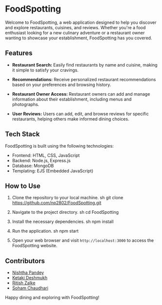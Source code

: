 # FoodSpotting

Welcome to FoodSpotting, a web application designed to help you discover and explore restaurants, cuisines, and reviews. Whether you're a food enthusiast looking for a new culinary adventure or a restaurant owner wanting to showcase your establishment, FoodSpotting has you covered.

## Features

- **Restaurant Search:** Easily find restaurants by name and cuisine, making it simple to satisfy your cravings.

- **Recommendations:** Receive personalized restaurant recommendations based on your preferences and browsing history.

- **Restaurant Owner Access:** Restaurant owners can add and manage information about their establishment, including menus and photographs.

- **User Reviews:** Users can add, edit, and browse reviews for specific restaurants, helping others make informed dining choices.

## Tech Stack

FoodSpotting is built using the following technologies:

- Frontend: HTML, CSS, JavaScript
- Backend: Node.js, Express.js
- Database: MongoDB
- Templating: EJS (Embedded JavaScript)

## How to Use

1. Clone the repository to your local machine.
   sh
   git clone https://github.com/np2802/FoodSpotting.git
   

2. Navigate to the project directory.
   sh
   cd FoodSpotting
   

3. Install the necessary dependencies.
   sh
   npm install
   

4. Run the application.
   sh
   npm start

   
5. Open your web browser and visit `http://localhost:3000` to access the FoodSpotting website.

## Contributors

- [Nishtha Pandey](https://github.com/np2802)
- [Ketaki Deshmukh](https://github.com/KetakiMDeshmukh)
- [Ritish Zalke](https://github.com/ritishzalke)
- [Soham Chaudhari](#)

Happy dining and exploring with FoodSpotting!
